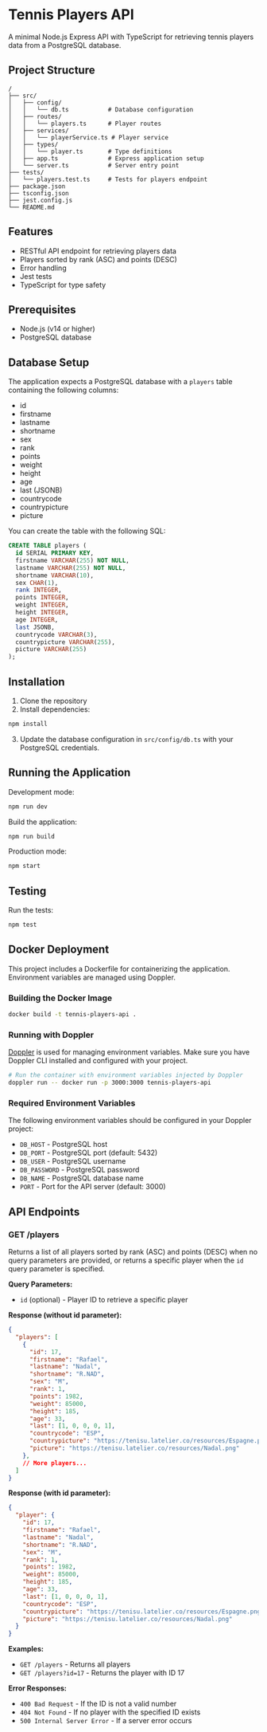 # Tennis Players API

A minimal Node.js Express API with TypeScript for retrieving tennis players data from a PostgreSQL database.

## Project Structure

```
/
├── src/
│   ├── config/
│   │   └── db.ts           # Database configuration
│   ├── routes/
│   │   └── players.ts      # Player routes
│   ├── services/
│   │   └── playerService.ts # Player service
│   ├── types/
│   │   └── player.ts       # Type definitions
│   ├── app.ts              # Express application setup
│   └── server.ts           # Server entry point
├── tests/
│   └── players.test.ts     # Tests for players endpoint
├── package.json
├── tsconfig.json
├── jest.config.js
└── README.md
```

## Features

- RESTful API endpoint for retrieving players data
- Players sorted by rank (ASC) and points (DESC)
- Error handling
- Jest tests
- TypeScript for type safety

## Prerequisites

- Node.js (v14 or higher)
- PostgreSQL database

## Database Setup

The application expects a PostgreSQL database with a `players` table containing the following columns:

- id
- firstname
- lastname
- shortname
- sex
- rank
- points
- weight
- height
- age
- last (JSONB)
- countrycode
- countrypicture
- picture

You can create the table with the following SQL:

```sql
CREATE TABLE players (
  id SERIAL PRIMARY KEY,
  firstname VARCHAR(255) NOT NULL,
  lastname VARCHAR(255) NOT NULL,
  shortname VARCHAR(10),
  sex CHAR(1),
  rank INTEGER,
  points INTEGER,
  weight INTEGER,
  height INTEGER,
  age INTEGER,
  last JSONB,
  countrycode VARCHAR(3),
  countrypicture VARCHAR(255),
  picture VARCHAR(255)
);
```

## Installation

1. Clone the repository
2. Install dependencies:

```bash
npm install
```

3. Update the database configuration in `src/config/db.ts` with your PostgreSQL credentials.

## Running the Application

Development mode:

```bash
npm run dev
```

Build the application:

```bash
npm run build
```

Production mode:

```bash
npm start
```

## Testing

Run the tests:

```bash
npm test
```

## Docker Deployment

This project includes a Dockerfile for containerizing the application. Environment variables are managed using Doppler.

### Building the Docker Image

```bash
docker build -t tennis-players-api .
```

### Running with Doppler

[Doppler](https://www.doppler.com/) is used for managing environment variables. Make sure you have Doppler CLI installed and configured with your project.

```bash
# Run the container with environment variables injected by Doppler
doppler run -- docker run -p 3000:3000 tennis-players-api
```

### Required Environment Variables

The following environment variables should be configured in your Doppler project:

- `DB_HOST` - PostgreSQL host
- `DB_PORT` - PostgreSQL port (default: 5432)
- `DB_USER` - PostgreSQL username
- `DB_PASSWORD` - PostgreSQL password
- `DB_NAME` - PostgreSQL database name
- `PORT` - Port for the API server (default: 3000)

## API Endpoints

### GET /players

Returns a list of all players sorted by rank (ASC) and points (DESC) when no query parameters are provided, or returns a specific player when the `id` query parameter is specified.

**Query Parameters:**

- `id` (optional) - Player ID to retrieve a specific player

**Response (without id parameter):**

```json
{
  "players": [
    {
      "id": 17,
      "firstname": "Rafael",
      "lastname": "Nadal",
      "shortname": "R.NAD",
      "sex": "M",
      "rank": 1,
      "points": 1982,
      "weight": 85000,
      "height": 185,
      "age": 33,
      "last": [1, 0, 0, 0, 1],
      "countrycode": "ESP",
      "countrypicture": "https://tenisu.latelier.co/resources/Espagne.png",
      "picture": "https://tenisu.latelier.co/resources/Nadal.png"
    },
    // More players...
  ]
}
```

**Response (with id parameter):**

```json
{
  "player": {
    "id": 17,
    "firstname": "Rafael",
    "lastname": "Nadal",
    "shortname": "R.NAD",
    "sex": "M",
    "rank": 1,
    "points": 1982,
    "weight": 85000,
    "height": 185,
    "age": 33,
    "last": [1, 0, 0, 0, 1],
    "countrycode": "ESP",
    "countrypicture": "https://tenisu.latelier.co/resources/Espagne.png",
    "picture": "https://tenisu.latelier.co/resources/Nadal.png"
  }
}
```

**Examples:**
- `GET /players` - Returns all players
- `GET /players?id=17` - Returns the player with ID 17

**Error Responses:**

- `400 Bad Request` - If the ID is not a valid number
- `404 Not Found` - If no player with the specified ID exists
- `500 Internal Server Error` - If a server error occurs
